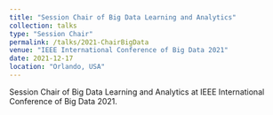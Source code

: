 ```yaml
---
title: "Session Chair of Big Data Learning and Analytics"
collection: talks
type: "Session Chair"
permalink: /talks/2021-ChairBigData
venue: "IEEE International Conference of Big Data 2021"
date: 2021-12-17
location: "Orlando, USA"
---
```


Session Chair of Big Data Learning and Analytics at IEEE International Conference of Big Data 2021.
